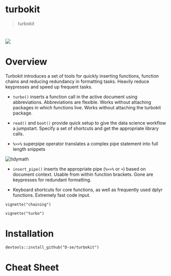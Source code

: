 # turbokit

> turbokit

# ![](http://cranlogs-dev.r-pkg.org/badges/%3Cpackagename%3E)

# Overview

Turbokit introduces a set of tools for quickly inserting functions, function chains and reducing redundancy in formatting tasks. Heavily reduce keypresses and speed up frequent tasks.

-   `turbo()` inserts a function call in the active document using abbreviations. Abbreviations are flexible. Works without attaching packages in which functions live. Works without attaching the turbokit package.

-   `read()` and `boot()` provide quick setup to give the data science workflow a jumpstart. Specify a set of shortcuts and get the appropriate library calls.

<!-- -->

-   `%>>%` superpipe operator translates a complex pipe statement into full length snippets

![tidymath](https://user-images.githubusercontent.com/59521296/115900266-55682080-a492-11eb-9900-132af0de617d.gif)

-   `insert_pipe()` inserts the appropriate pipe (`%>>%` or `+`) based on document context. Usable from within function brackets. Gone are keypresses for redundant formatting.

-   Keyboard shortcuts for core functions, as well as frequently used dplyr functions. Extremely fast code input.

`vignette("chaining")`

`vignette("turbo")`

# Installation

`devtools::install_github("D-se/turbokit")`

# Cheat Sheet
